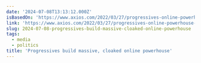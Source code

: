 ```yaml
---
date: '2024-07-08T13:13:12.000Z'
isBasedOn: 'https://www.axios.com/2022/03/27/progressives-online-powerhouse-elections'
link: 'https://www.axios.com/2022/03/27/progressives-online-powerhouse-elections'
slug: 2024-07-08-progressives-build-massive-cloaked-online-powerhouse
tags:
  - media
  - politics
title: 'Progressives build massive, cloaked online powerhouse'
---
```

 
